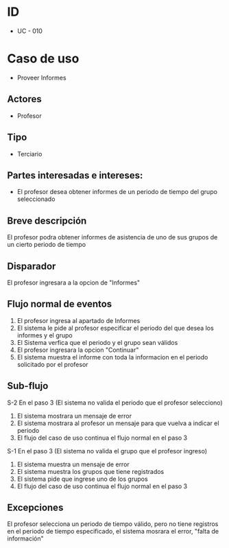 # ID
 - UC - 010
   
# Caso de uso
 * Proveer Informes
   
## Actores
 * Profesor
   
## Tipo 
 * Terciario

## Partes interesadas e intereses:
- El profesor desea obtener informes de un periodo de tiempo del grupo seleccionado

## Breve descripción
El profesor podra obtener informes de asistencia de uno de sus grupos de un cierto periodo de tiempo

## Disparador
El profesor ingresara a la opcion de "Informes"

## Flujo normal de eventos
1. El profesor ingresa al apartado de Informes 
2. El sistema le pide al profesor especificar el periodo del que desea los informes y el grupo
3. El Sistema verfica que el periodo y el grupo sean válidos 
4. El profesor ingresara la opcion "Continuar" 
5. El sistema muestra el informe con toda la informacion en el periodo solicitado por el profesor 

## Sub-flujo
S-2 En el paso 3 (El sistema no valida el periodo que el profesor selecciono)
 1. El sistema mostrara un mensaje de error
 2. El sistema mostrara al profesor un mensaje para que vuelva a indicar el periodo
 3. El flujo del caso de uso continua el flujo normal en el paso 3
 
S-1 En el paso 3 (El sistema no valida el grupo que el profesor ingreso)
 1. El sistema muestra un mensaje de error
 2. El sistema muestra los grupos que tiene registrados
 3. El sistema pide que ingrese uno de los grupos
 4. El flujo del caso de uso continua el flujo normal en el paso 3

## Excepciones
El profesor selecciona un periodo de tiempo válido, pero no tiene registros en el periodo de tiempo especificado, el sistema mosrara el error, "falta de información" 
  

